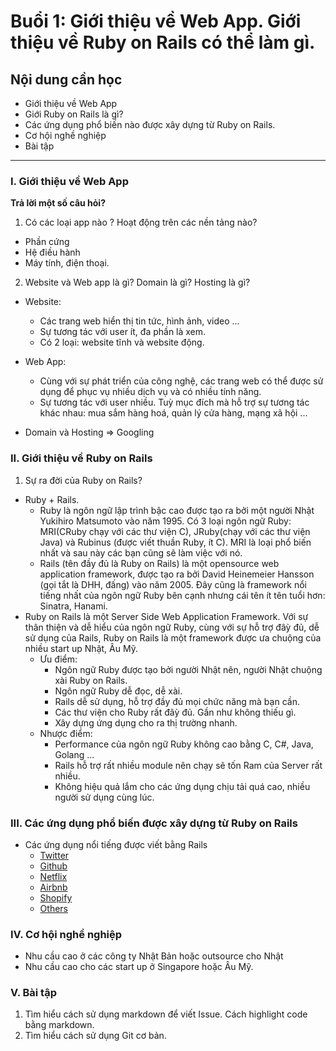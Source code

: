 # Buổi 1: Giới thiệu về Web App. Giới thiệu về Ruby on Rails có thể làm gì.

## Nội dung cần học
 - Giới thiệu về Web App
 - Giới Ruby on Rails là gì?
 - Các ứng dụng phổ biến nào được xây dựng từ Ruby on Rails.
 - Cơ hội nghề nghiệp
 - Bài tập

-----

### I. Giới thiệu về Web App
**Trả lời một số câu hỏi?**

1. Có các loại app nào ? Hoạt động trên các nền tảng nào?
  - Phần cứng
  - Hệ điều hành
  - Máy tính, điện thoại.
2. Website và Web app là gì? Domain là gì? Hosting là gì?
  - Website:
    - Các trang web hiển thị tin tức, hình ảnh, video ...
    - Sự tương tác với user ít, đa phần là xem.
    - Có 2 loại: website tĩnh và website động.

  - Web App:
    - Cùng với sự phát triển của công nghệ, các trang web có thể được sử dụng để phục vụ nhiều dịch vụ và có nhiều tính năng.
    - Sự tương tác với user nhiều. Tuỳ mục đích mà hỗ trợ sự tương tác khác nhau: mua sắm hàng hoá, quản lý cửa hàng, mạng xã hội ...
  - Domain và Hosting => Googling

### II. Giới thiệu về Ruby on Rails
1. Sự ra đời của Ruby on Rails?
  - Ruby + Rails.
    - Ruby là ngôn ngữ lập trình bậc cao được tạo ra bởi một người Nhật Yukihiro Matsumoto vào năm 1995. Có 3 loại ngôn ngữ Ruby: MRI(CRuby chạy với các thư viện C), JRuby(chạy với các thư viện Java) và Rubinus (được viết thuần Ruby, ít C). MRI là loại phổ biến nhất và sau này các bạn cũng sẽ làm việc với nó.
    - Rails (tên đầy đủ là Ruby on Rails) là một opensource web application framework, được tạo ra bởi David Heinemeier Hansson (gọi tắt là DHH, đấng) vào năm 2005. Đây cũng là framework nổi tiếng nhất của ngôn ngữ Ruby bên cạnh nhưng cái tên ít tên tuổi hơn: Sinatra, Hanami.
  - Ruby on Rails là một Server Side Web Application Framework. Với sự thân thiện và dễ hiểu của ngôn ngữ Ruby, cùng với sự hỗ trợ đâỳ đủ, dễ sử dụng của Rails, Ruby on Rails là một framework được ưa chuộng của nhiều start up Nhật, Âu Mỹ.
    - Ưu điểm:
      - Ngôn ngữ Ruby được tạo bởi người Nhật nên, người Nhật chuộng xài Ruby on Rails.
      - Ngôn ngữ Ruby dễ đọc, dễ xài.
      - Rails dễ sử dụng, hỗ trợ đầy đủ mọi chức năng mà bạn cần.
      - Các thư viện cho Ruby rất đâỳ đủ. Gần như không thiếu gì.
      - Xây dựng ứng dụng cho ra thị trường nhanh.
    - Nhược điểm:
      - Performance của ngôn ngữ Ruby không cao bằng C, C#, Java, Golang ...
      - Rails hỗ trợ rất nhiều module nên chạy sẽ tốn Ram của Server rất nhiều.
      - Không hiệu quả lắm cho các ứng dụng chịu tải quá cao, nhiều người sử dụng cùng lúc.

### III. Các ứng dụng phổ biến được xây dựng từ Ruby on Rails
  - Các ứng dụng nổi tiếng được viết bằng Rails
    - [Twitter](https://twitter.com/)
    - [Github](http://github.com/)
    - [Netflix](https://www.netflix.com/)
    - [Airbnb](https://www.airbnb.com/)
    - [Shopify](https://www.shopify.com/)
    - [Others](https://builtonrails.com/)

### IV. Cơ hội nghề nghiệp
 - Nhu cầu cao ở các công ty Nhật Bản hoặc outsource cho Nhật
 - Nhu cầu cao cho các start up ở Singapore hoặc Âu Mỹ.
 
### V. Bài tập
 1. Tìm hiểu cách sử dụng markdown để viết Issue. Cách highlight code bằng markdown.
 2. Tìm hiểu cách sử dụng Git cơ bản. 



